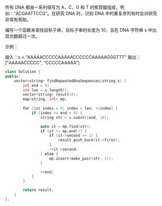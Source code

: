 所有 DNA 都由一系列缩写为 A，C，G 和 T 的核苷酸组成，例如：“ACGAATTCCG”。在研究 DNA 时，识别 DNA 中的重复序列有时会对研究非常有帮助。

编写一个函数来查找目标子串，目标子串的长度为 10，且在 DNA 字符串 s 中出现次数超过一次。

 

示例：

输入：s = "AAAAACCCCCAAAAACCCCCCAAAAAGGGTTT"
输出：["AAAAACCCCC", "CCCCCAAAAA"]

~~~cpp
class Solution {
public:
    vector<string> findRepeatedDnaSequences(string s) {
        int end = 0;
        int len = s.length();
        vector<string> result(0);
        map<string, int> mp;
        
        for (int index = 0; index < len; ++index) {
            if (index >= end + 9) {
                string str = s.substr(end, 10);

                auto it = mp.find(str);
                if (it != mp.end()) {
                    if (it->second == 1) {
                        result.push_back(it->first);
                    }
                    ++it->second;
                } else {
                    mp.insert(make_pair(str, 1));
                }

                ++end;
            }
        }

        return result;
    }
};
~~~